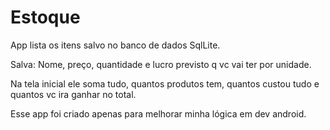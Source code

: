 # Estoque

App lista os itens salvo no banco de dados SqlLite.

Salva: Nome, preço, quantidade e lucro previsto q vc vai ter por unidade.

Na tela inicial ele soma tudo, quantos produtos tem, quantos custou tudo e quantos vc ira ganhar no total.

Esse app foi criado apenas para melhorar minha lógica em dev android.

